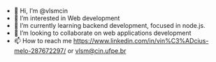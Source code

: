 - 👋 Hi, I’m @vlsmcin
- 👀 I’m interested in Web development
- 🌱 I’m currently learning backend development, focused in node.js.
- 💞️ I’m looking to collaborate on web applications development
- 📫 How to reach me https://www.linkedin.com/in/vin%C3%ADcius-melo-287672297/ or vlsm@cin.ufpe.br

<!---
vlsmcin/vlsmcin is a ✨ special ✨ repository because its `README.md` (this file) appears on your GitHub profile.
You can click the Preview link to take a look at your changes.
--->
